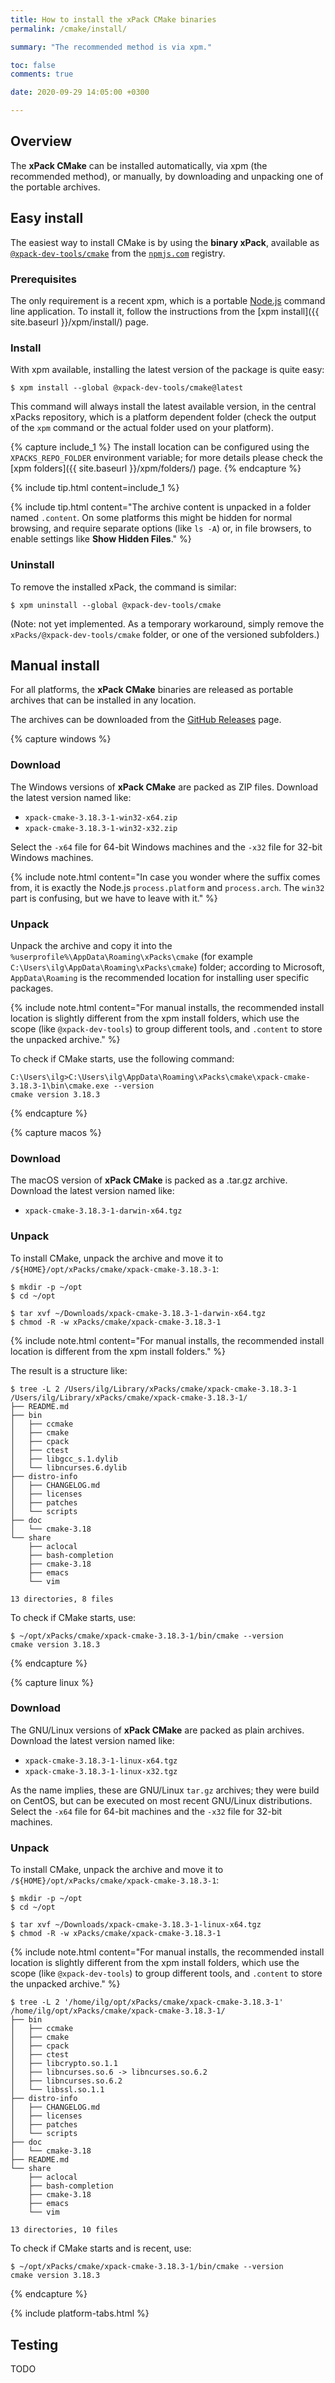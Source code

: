 ```yaml
---
title: How to install the xPack CMake binaries
permalink: /cmake/install/

summary: "The recommended method is via xpm."

toc: false
comments: true

date: 2020-09-29 14:05:00 +0300

---
```


## Overview

The **xPack CMake** can be installed automatically, via xpm (the
recommended method), or manually, by downloading and unpacking one of the
portable archives.

## Easy install

The easiest way to install CMake is by using the **binary xPack**, available as
[`@xpack-dev-tools/cmake`](https://www.npmjs.com/package/@xpack-dev-tools/cmake)
from the [`npmjs.com`](https://www.npmjs.com) registry.

### Prerequisites

The only requirement is a recent
xpm, which is a portable
[Node.js](https://nodejs.org) command line application. To install it,
follow the instructions from the
[xpm install]({{ site.baseurl }}/xpm/install/) page.

### Install

With xpm available, installing
the latest version of the package is quite easy:

```console
$ xpm install --global @xpack-dev-tools/cmake@latest
```

This command will always install the latest available version,
in the central xPacks repository, which is a platform dependent folder
(check the output of the `xpm` command or the actual folder used on
your platform).

{% capture include_1 %}
The install location can be configured using the
`XPACKS_REPO_FOLDER` environment variable; for more details please check the
[xpm folders]({{ site.baseurl }}/xpm/folders/) page.
{% endcapture %}

{% include tip.html content=include_1 %}

{% include tip.html content="The archive content is unpacked in a folder
named `.content`. On some platforms
this might be hidden for normal browsing, and require
separate options (like `ls -A`) or, in file browsers, to enable
settings like **Show Hidden Files**." %}

### Uninstall

To remove the installed xPack, the command is similar:

```console
$ xpm uninstall --global @xpack-dev-tools/cmake
```

(Note: not yet implemented. As a temporary workaround, simply remove the
`xPacks/@xpack-dev-tools/cmake` folder, or one of the versioned
subfolders.)

## Manual install

For all platforms, the **xPack CMake** binaries are released as portable
archives that can be installed in any location.

The archives can be downloaded from the
[GitHub Releases](https://github.com/xpack-dev-tools/cmake-xpack/releases/)
page.

{% capture windows %}
### Download

The Windows versions of **xPack CMake** are packed as ZIP files.
Download the latest version named like:

- `xpack-cmake-3.18.3-1-win32-x64.zip`
- `xpack-cmake-3.18.3-1-win32-x32.zip`

Select the `-x64` file for 64-bit Windows machines and the `-x32` file
for 32-bit Windows machines.

{% include note.html content="In case you wonder where the suffix comes
from, it is exactly the Node.js `process.platform` and `process.arch`.
The `win32` part is confusing, but we have to leave with it." %}

### Unpack

Unpack the archive and copy it into the
`%userprofile%\AppData\Roaming\xPacks\cmake`
(for example `C:\Users\ilg\AppData\Roaming\xPacks\cmake`) folder;
according to Microsoft, `AppData\Roaming` is the recommended location for
installing user specific packages.

{% include note.html content="For manual installs, the recommended
install location is slightly different from the xpm install folders,
which use the scope (like `@xpack-dev-tools`) to group different tools,
and `.content` to store the unpacked archive." %}

To check if CMake starts, use the following command:

```
C:\Users\ilg>C:\Users\ilg\AppData\Roaming\xPacks\cmake\xpack-cmake-3.18.3-1\bin\cmake.exe --version
cmake version 3.18.3
```

{% endcapture %}

{% capture macos %}
### Download

The macOS version of **xPack CMake** is packed as a .tar.gz archive.
Download the latest version named like:

- `xpack-cmake-3.18.3-1-darwin-x64.tgz`

### Unpack

To install CMake, unpack the archive and move it to
`/${HOME}/opt/xPacks/cmake/xpack-cmake-3.18.3-1`:

```console
$ mkdir -p ~/opt
$ cd ~/opt

$ tar xvf ~/Downloads/xpack-cmake-3.18.3-1-darwin-x64.tgz
$ chmod -R -w xPacks/cmake/xpack-cmake-3.18.3-1
```

{% include note.html content="For manual installs, the recommended
install location is different from the xpm install folders." %}

The result is a structure like:

```console
$ tree -L 2 /Users/ilg/Library/xPacks/cmake/xpack-cmake-3.18.3-1
/Users/ilg/Library/xPacks/cmake/xpack-cmake-3.18.3-1/
├── README.md
├── bin
│   ├── ccmake
│   ├── cmake
│   ├── cpack
│   ├── ctest
│   ├── libgcc_s.1.dylib
│   └── libncurses.6.dylib
├── distro-info
│   ├── CHANGELOG.md
│   ├── licenses
│   ├── patches
│   └── scripts
├── doc
│   └── cmake-3.18
└── share
    ├── aclocal
    ├── bash-completion
    ├── cmake-3.18
    ├── emacs
    └── vim

13 directories, 8 files
```

To check if CMake starts, use:

```console
$ ~/opt/xPacks/cmake/xpack-cmake-3.18.3-1/bin/cmake --version
cmake version 3.18.3
```

{% endcapture %}

{% capture linux %}
### Download

The GNU/Linux versions of **xPack CMake** are packed as plain archives.
Download the latest version named like:

- `xpack-cmake-3.18.3-1-linux-x64.tgz`
- `xpack-cmake-3.18.3-1-linux-x32.tgz`

As the name implies, these are GNU/Linux `tar.gz` archives; they were build on
CentOS, but can be executed on most recent GNU/Linux distributions.
Select the `-x64` file for 64-bit machines and the `-x32` file for 32-bit
machines.

### Unpack

To install CMake, unpack the archive and move it to
`/${HOME}/opt/xPacks/cmake/xpack-cmake-3.18.3-1`:

```console
$ mkdir -p ~/opt
$ cd ~/opt

$ tar xvf ~/Downloads/xpack-cmake-3.18.3-1-linux-x64.tgz
$ chmod -R -w xPacks/cmake/xpack-cmake-3.18.3-1
```

{% include note.html content="For manual installs, the recommended
install location is slightly different from the xpm install folders,
which use the scope (like `@xpack-dev-tools`) to group different tools,
and `.content` to store the unpacked archive." %}

```console
$ tree -L 2 '/home/ilg/opt/xPacks/cmake/xpack-cmake-3.18.3-1'
/home/ilg/opt/xPacks/cmake/xpack-cmake-3.18.3-1/
├── bin
│   ├── ccmake
│   ├── cmake
│   ├── cpack
│   ├── ctest
│   ├── libcrypto.so.1.1
│   ├── libncurses.so.6 -> libncurses.so.6.2
│   ├── libncurses.so.6.2
│   └── libssl.so.1.1
├── distro-info
│   ├── CHANGELOG.md
│   ├── licenses
│   ├── patches
│   └── scripts
├── doc
│   └── cmake-3.18
├── README.md
└── share
    ├── aclocal
    ├── bash-completion
    ├── cmake-3.18
    ├── emacs
    └── vim

13 directories, 10 files
```

To check if CMake starts and is recent, use:

```console
$ ~/opt/xPacks/cmake/xpack-cmake-3.18.3-1/bin/cmake --version
cmake version 3.18.3
```

{% endcapture %}

{% include platform-tabs.html %}

## Testing

TODO
